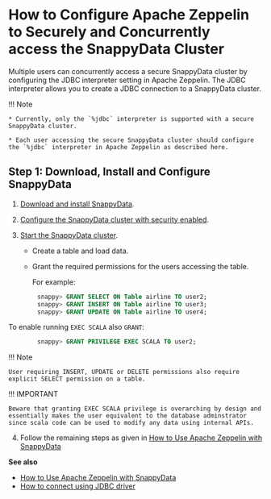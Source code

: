 <a id="howto-concurrent-zeppelin"></a>
# How to Configure Apache Zeppelin to Securely and Concurrently access the SnappyData Cluster

Multiple users can concurrently access a secure SnappyData cluster by configuring the JDBC interpreter setting in Apache Zeppelin. The JDBC interpreter allows you to create a JDBC connection to a SnappyData cluster.

!!! Note

	* Currently, only the `%jdbc` interpreter is supported with a secure SnappyData cluster.

	* Each user accessing the secure SnappyData cluster should configure the `%jdbc` interpreter in Apache Zeppelin as described here.

## Step 1: Download, Install and Configure SnappyData

1. [Download and install SnappyData](../install/index.md).

2. [Configure the SnappyData cluster with security enabled](../security/index.md).

3. [Start the SnappyData cluster](start_snappy_cluster.md).

    - Create a table and load data.

    - Grant the required permissions for the users accessing the table.

        For example:

``` sql
        snappy> GRANT SELECT ON Table airline TO user2;
        snappy> GRANT INSERT ON Table airline TO user3;
        snappy> GRANT UPDATE ON Table airline TO user4;
```

   To enable running `EXEC SCALA` also `GRANT`:

``` sql
        snappy> GRANT PRIVILEGE EXEC SCALA TO user2;
```


!!! Note

    User requiring INSERT, UPDATE or DELETE permissions also require explicit SELECT permission on a table.

!!! IMPORTANT

    Beware that granting EXEC SCALA privilege is overarching by design and essentially makes the user equivalent to the database adminstrator since scala code can be used to modify any data using internal APIs.

4. Follow the remaining steps as given in [How to Use Apache Zeppelin with SnappyData](use_apache_zeppelin_with_snappydata.md)

**See also**

*  [How to Use Apache Zeppelin with SnappyData](use_apache_zeppelin_with_snappydata.md)
*  [How to connect using JDBC driver](../howto/connect_using_jdbc_driver.md)
